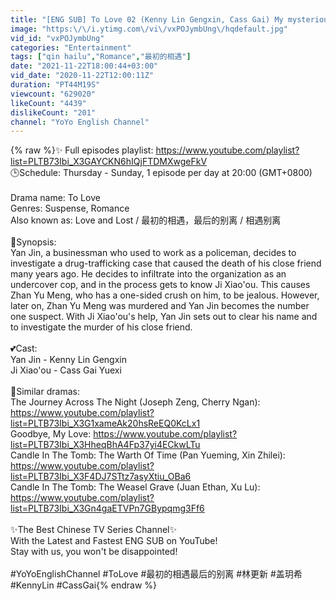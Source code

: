 ```yaml
---
title: "[ENG SUB] To Love 02 (Kenny Lin Gengxin, Cass Gai) My mysterious fiancé"
image: "https:\/\/i.ytimg.com\/vi\/vxPOJymbUng\/hqdefault.jpg"
vid_id: "vxPOJymbUng"
categories: "Entertainment"
tags: ["qin hailu","Romance","最初的相遇"]
date: "2021-11-22T18:00:44+03:00"
vid_date: "2020-11-22T12:00:11Z"
duration: "PT44M19S"
viewcount: "629020"
likeCount: "4439"
dislikeCount: "201"
channel: "YoYo English Channel"
---
```

{% raw %}✨ Full episodes playlist: <a rel="nofollow" target="blank" href="https://www.youtube.com/playlist?list=PLTB73Ibi_X3GAYCKN6hIQjFTDMXwgeFkV">https://www.youtube.com/playlist?list=PLTB73Ibi_X3GAYCKN6hIQjFTDMXwgeFkV</a><br />🕒Schedule: Thursday - Sunday, 1 episode per day at 20:00 (GMT+0800)<br /><br />Drama name: To Love<br />Genres: Suspense, Romance<br />Also known as: Love and Lost / 最初的相遇，最后的别离 / 相遇别离<br /><br />💬Synopsis:<br />Yan Jin, a businessman who used to work as a policeman, decides to investigate a drug-trafficking case that caused the death of his close friend many years ago. He decides to infiltrate into the organization as an undercover cop, and in the process gets to know Ji Xiao'ou. This causes Zhan Yu Meng, who has a one-sided crush on him, to be jealous. However, later on, Zhan Yu Meng was murdered and Yan Jin becomes the number one suspect. With Ji Xiao'ou's help, Yan Jin sets out to clear his name and to investigate the murder of his close friend.<br /><br />💕Cast:<br />Yan Jin - Kenny Lin Gengxin<br />Ji Xiao'ou - Cass Gai Yuexi<br /><br />🌟Similar dramas:<br />The Journey Across The Night (Joseph Zeng, Cherry Ngan): <a rel="nofollow" target="blank" href="https://www.youtube.com/playlist?list=PLTB73Ibi_X3G1xameAk20hsReEQ0KcLx1">https://www.youtube.com/playlist?list=PLTB73Ibi_X3G1xameAk20hsReEQ0KcLx1</a><br />Goodbye, My Love: <a rel="nofollow" target="blank" href="https://www.youtube.com/playlist?list=PLTB73Ibi_X3HheqBhA4Fp37yi4ECkwLTu">https://www.youtube.com/playlist?list=PLTB73Ibi_X3HheqBhA4Fp37yi4ECkwLTu</a><br />Candle In The Tomb: The Warth Of Time (Pan Yueming, Xin Zhilei): <a rel="nofollow" target="blank" href="https://www.youtube.com/playlist?list=PLTB73Ibi_X3F4DJ7STtz7asyXtiu_OBa6">https://www.youtube.com/playlist?list=PLTB73Ibi_X3F4DJ7STtz7asyXtiu_OBa6</a><br />Candle In The Tomb: The Weasel Grave (Juan Ethan, Xu Lu): <a rel="nofollow" target="blank" href="https://www.youtube.com/playlist?list=PLTB73Ibi_X3Gn4gaETVPn7GBypqmg3Ff6">https://www.youtube.com/playlist?list=PLTB73Ibi_X3Gn4gaETVPn7GBypqmg3Ff6</a><br /><br />✨The Best Chinese TV Series Channel✨<br />With the Latest and Fastest ENG SUB on YouTube! <br />Stay with us, you won't be disappointed!<br /><br />#YoYoEnglishChannel #ToLove #最初的相遇最后的别离 #林更新 #盖玥希 #KennyLin #CassGai{% endraw %}
